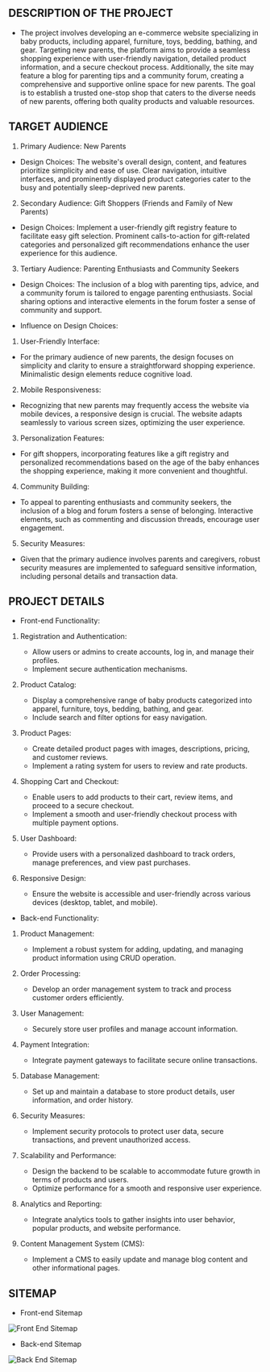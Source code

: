 ## DESCRIPTION OF THE PROJECT

- The project involves developing an e-commerce website specializing in baby products, including apparel, furniture, toys, bedding, bathing, and gear. Targeting new parents, the platform aims to provide a seamless shopping experience with user-friendly navigation, detailed product information, and a secure checkout process. Additionally, the site may feature a blog for parenting tips and a community forum, creating a comprehensive and supportive online space for new parents. The goal is to establish a trusted one-stop shop that caters to the diverse needs of new parents, offering both quality products and valuable resources.

## TARGET AUDIENCE

1. Primary Audience: New Parents

- Design Choices: The website's overall design, content, and features prioritize simplicity and ease of use. Clear navigation, intuitive interfaces, and prominently displayed product categories cater to the busy and potentially sleep-deprived new parents.

2. Secondary Audience: Gift Shoppers (Friends and Family of New Parents)

- Design Choices: Implement a user-friendly gift registry feature to facilitate easy gift selection. Prominent calls-to-action for gift-related categories and personalized gift recommendations enhance the user experience for this audience.

3. Tertiary Audience: Parenting Enthusiasts and Community Seekers

- Design Choices: The inclusion of a blog with parenting tips, advice, and a community forum is tailored to engage parenting enthusiasts. Social sharing options and interactive elements in the forum foster a sense of community and support.

* Influence on Design Choices:

1. User-Friendly Interface:

- For the primary audience of new parents, the design focuses on simplicity and clarity to ensure a straightforward shopping experience. Minimalistic design elements reduce cognitive load.

2. Mobile Responsiveness:

- Recognizing that new parents may frequently access the website via mobile devices, a responsive design is crucial. The website adapts seamlessly to various screen sizes, optimizing the user experience.

3. Personalization Features:

- For gift shoppers, incorporating features like a gift registry and personalized recommendations based on the age of the baby enhances the shopping experience, making it more convenient and thoughtful.

4. Community Building:

- To appeal to parenting enthusiasts and community seekers, the inclusion of a blog and forum fosters a sense of belonging. Interactive elements, such as commenting and discussion threads, encourage user engagement.

5. Security Measures:

- Given that the primary audience involves parents and caregivers, robust security measures are implemented to safeguard sensitive information, including personal details and transaction data.

## PROJECT DETAILS

* Front-end Functionality:

1. Registration and Authentication:
   - Allow users or admins to create accounts, log in, and manage their profiles.
   - Implement secure authentication mechanisms.

2. Product Catalog:
   - Display a comprehensive range of baby products categorized into apparel, furniture, toys, bedding,     bathing, and gear.
   - Include search and filter options for easy navigation.

3. Product Pages:
   - Create detailed product pages with images, descriptions, pricing, and customer reviews.
   - Implement a rating system for users to review and rate products.

4. Shopping Cart and Checkout:
   - Enable users to add products to their cart, review items, and proceed to a secure checkout.
   - Implement a smooth and user-friendly checkout process with multiple payment options.

5. User Dashboard:
   - Provide users with a personalized dashboard to track orders, manage preferences, and view past purchases.

6. Responsive Design:
   - Ensure the website is accessible and user-friendly across various devices (desktop, tablet, and mobile).



* Back-end Functionality:

1. Product Management:
   - Implement a robust system for adding, updating, and managing product information using CRUD operation.

2. Order Processing:
   - Develop an order management system to track and process customer orders efficiently.

3. User Management:
   - Securely store user profiles and manage account information.

4. Payment Integration:
   - Integrate payment gateways to facilitate secure online transactions.

5. Database Management:
   - Set up and maintain a database to store product details, user information, and order history.

6. Security Measures:
   - Implement security protocols to protect user data, secure transactions, and prevent unauthorized access.

7. Scalability and Performance:
   - Design the backend to be scalable to accommodate future growth in terms of products and users.
   - Optimize performance for a smooth and responsive user experience.

8. Analytics and Reporting:
   - Integrate analytics tools to gather insights into user behavior, popular products, and website performance.

9. Content Management System (CMS):
   - Implement a CMS to easily update and manage blog content and other informational pages.

## SITEMAP

* Front-end Sitemap

![Front End Sitemap](frontend_sitemap.jpg "Sitemap of Front End")

* Back-end Sitemap

![Back End Sitemap](backend_sitemap.jpg "Sitemap of Back End")